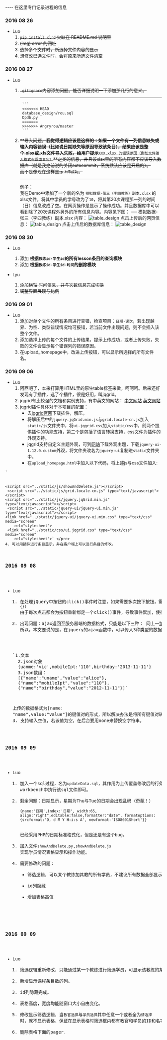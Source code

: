 ---- 在这里专门记录进程的信息


### 2016 08 26
- Luo
	1. ~~`pip install xlrd` 欠缺在 README.md 说明里~~
	2. ~~(img) error 的网址~~
	3. ~~选择多个文件时，所选择文件内容的显示~~
	4. 想修改已选文件时，会将原来所选文件清空

### 2016 08 27
- Luo <br>
	1. ~~`.gitignore`内容添加问题。能否详细说明一下添加那几行的意义。~~
	
		---
			```
			<<<<<<< HEAD
			database_design/rou.sql
			Dpdb.py
			=======
			>>>>>>> Angryrou/master
			```
		
	2. ~~**导入问题。**我觉得逻辑应该是这样的：如果一个文件有一列信息缺失或输入内容错误（比如说日期缺失等原因导致该条目），结果应该是整个.xlsx或.xls文件导入失败，给用户提示**`XXX.xlsx 的错误原因（例如文件输入格式有误或其它）`**之类的信息，并且该xlsx里的所有内容都不应该导入数据库（就是我之前说的关闭autocommit，系统默认应该是开启的）。<br>
	而不是像现在这样显示`上传成功`。~~

		---
		例子：<br>
		我在Demo中添加了一个新的名为 `模拟数据-张三（李四教练）副本.xlsx` 的 xlsx文件，将其中学员的学号改为了`10`，将其第20次课程那一列的时间（日）信息改成了空。在网页操作是显示了操作成功。并且数据库中可以看到除了20次课程外另外的所有信息内容。内容见下图：
			---
			模拟数据-张三（李四教练）副本.xlsx 内容：
			![table_design](./debug-pic/20160827-1.png)
			点击上传后的网页信息：
			![table_design](./debug-pic/20160827-2.png)
			点击上传后的数据库信息：
			![table_design](./debug-pic/20160827-3.png)

### 2016 08 30
- Luo
	1. 添加 **根据`教练id-学生id`的所有lesson条目的查询模块**
	2. 添加 **根据`教练id-学生id-时间`的删除模块**

- Lyu 
	1. ~~添加横轴 时间信息，并与次数信息完成切换~~
	2. ~~调整界面展现与比例~~

### 2016 09 01
- Luo
	1. 添加对单个文件的所有条目进行查错，检查项目：`日期-课次`，若出现越界、为空、类型错误情况均可报错，若当前文件出现问题，则不会插入该整个文件。
	2. 添加选择上传的每个文件的上传结果，提示上传成功，或者上传失败，失败的文件会显示每个错误列的错误原因。
	3. 在upload_homepage中，改进上传按钮，可以显示所选择的所有文件名。

### 2016 09 06
- Luo
	1. 阿西吧了，本来打算用HTML里的原生table标签来做，呵呵呵。后来还好发现有了插件，选了个插件，很是好用，叫jqgrid。
	2. jqgrid有比较强的文档和实例支持，有中英文的网站：
		[中文网站](http://blog.mn886.net/jqGrid/)  [英文网站](http://www.trirand.com/blog/jqgrid/jqgrid.html#)
	3. jqgrid插件具体对于本项目的配置：
		* 去[jqgrid官网](http://www.trirand.com/blog/?page_id=6)下载插件，解压。
		* 将解压后中的`jquery.jqGrid.min.js`与`grid.locale-cn.js`加入`static/js`文件夹中，将`ui.jqgrid.css`加入`static/css`中，前两个提供插件的功能支持，第二个是包括了语言转换支持，css文件为插件的外观支持。
		* jqgrid支持自定义主题外观，可到[网站](http://jqueryui.com/download/all/)下载外观主题，下载`jquery-ui-1.12.0.custom`外观，将文件夹改名为`jquery-ui`复制进`static`文件夹中。
		* 在`upload_homepage.html`中加入以下代码，将上述js与css文件加入:
<pre>`	<script src="../static/js/jquery-3.1.0.js"></script>
    <script src="../static/js/showAndDelete.js"></script>
     <script src="../static/js/grid.locale-cn.js" type="text/javascript"></script>
    <script src="../static/js/jquery.jqGrid.min.js" type="text/javascript"></script>
     <script src="../static/jquery-ui/jquery-ui.min.js" type="text/javascript"></script>
    <link href="../static/jquery-ui/jquery-ui.min.css" type="text/css" media="screen"
        rel="stylesheet">
     <link href="../static/css/ui.jqgrid.css" type="text/css" media="screen"
        rel="stylesheet">` </pre>
    4. 可以用插件进行条目显示，并在客户端上可以进行条目的修改。

### 2016 09 08
- Luo
	1. 在处理jQuery中按钮的click()事件时注意，如果需要多次按下按钮，需要加上unbind，取消上一次的绑定，如：`jQuery("#edit_").unbind('click').click(function(){})` 由于每次点击都会为按钮重新绑定一个click()事件，导致事件累加，使得事件函数多次执行。
	2. 出现问题：ajax返回至服务器端的数据格式，只能是以下三种：
	网上一[博客](http://www.cnblogs.com/haitao-fan/p/3908973.html)有提到:
	所以，本文要说的是，在jquery的ajax函数中，可以传入3种类型的数据
	<pre>`1.文本
	2.json对象
	{uanme:'vic',mobileIpt:'110',birthday:'2013-11-11'}
	3.json数组：
	[{"name":"uname","value":"alice"},
    {"name":"mobileIpt","value":"110"},   
    {"name":"birthday","value":"2012-11-11"}]`</pre>
	上传的数据格式为[name: "name",value:"value"]的键值对的形式，所以解决办法是将所有键值对转换为一个长字符串中，用=和&来分别连接键值对和条目，后台收到长字符串，再进行切分后处理。
	3. 支持输入空值，若该值为空，在后台要用none来替换空字符串。

### 2016 09 09
- Luo
	1. 加入一个sql过程，名为`updateData.sql`，其作用为上传覆盖修改后的行条目至数据库，须在mysql workbench中执行该sql文件即可。
	2. 剩余问题：日期显示，星期为Thu与Tue的日期会出现乱码（奇葩！）<pre>`{name:'日期',index:'日期', width:65, 
align:"right",editable:false,formatter:"date",
formatoptions:{srcformat:'D, d M Y H:i:s A',
newformat:'ISO8601Short'}}`</pre>
	已经采用PHP的日期标准格式化，但是还是有这个bug。
	3. 加入文件`showAndDelete.py`,`showAndDelete.js`实现学员情况表格显示和操作功能。
	4. 需要修改的问题：
		* 筛选逻辑，可以某个教练加其教的所有学员，不建议所有数据全部显示。
		* id列隐藏
		* 增加表格高值

### 2016 09 09
- Luo
	1. 筛选逻辑重新修改，只能通过某一个教练进行筛选学员，可显示该教练的某个或者所有学员的信息。
	2. 新增显示课程条目数的列。
	3. id列隐藏完成。
	4. 表格高度，宽度均能随窗口大小自由变化。
	5. 修改显示筛选逻辑，当`教官选择`与`学员选择`其中任意一个或者全为`请选择`时，就不显示表格，保证在显示表格时筛选框内都有教官和学员的ID和名字显示。
	6. 删除表格下面的pager.